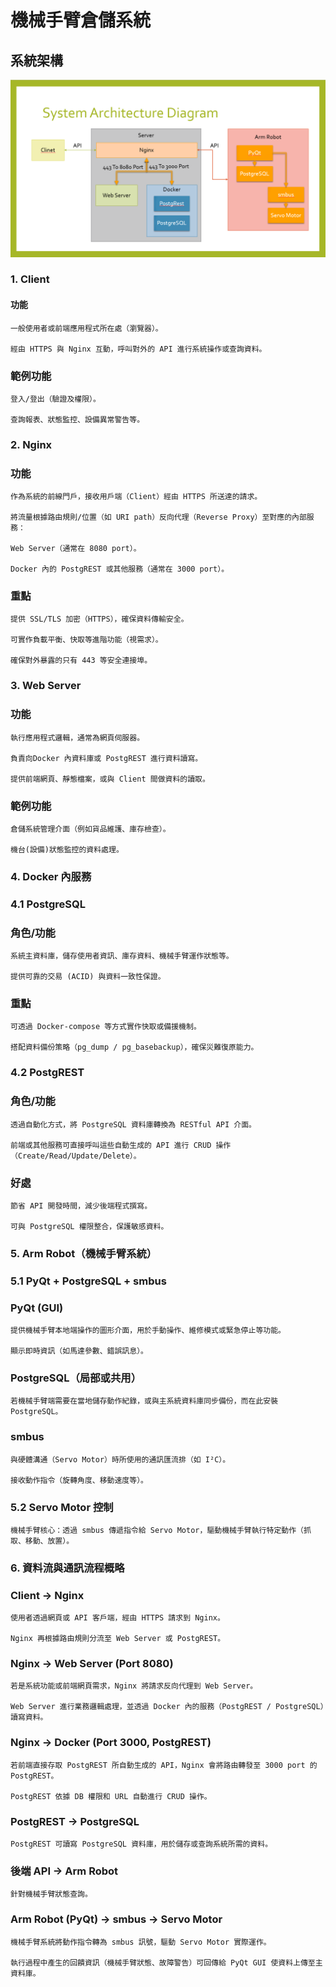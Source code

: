 # 機械手臂倉儲系統

## 系統架構

![系統架構圖](image.png)

### 1. Client

####    功能

    一般使用者或前端應用程式所在處（瀏覽器）。

    經由 HTTPS 與 Nginx 互動，呼叫對外的 API 進行系統操作或查詢資料。

###     範例功能

    登入/登出（驗證及權限）。

    查詢報表、狀態監控、設備異常警告等。

### 2. Nginx

###     功能

    作為系統的前線門戶，接收用戶端（Client）經由 HTTPS 所送達的請求。

    將流量根據路由規則/位置（如 URI path）反向代理（Reverse Proxy）至對應的內部服務：

    Web Server（通常在 8080 port）。

    Docker 內的 PostgREST 或其他服務（通常在 3000 port）。

###     重點

    提供 SSL/TLS 加密（HTTPS），確保資料傳輸安全。

    可實作負載平衡、快取等進階功能（視需求）。

    確保對外暴露的只有 443 等安全連接埠。

### 3. Web Server

###     功能

    執行應用程式邏輯，通常為網頁伺服器。

    負責向Docker 內資料庫或 PostgREST 進行資料讀寫。

    提供前端網頁、靜態檔案，或與 Client 間做資料的讀取。

###     範例功能

    倉儲系統管理介面（例如貨品維護、庫存檢查）。

    機台(設備)狀態監控的資料處理。

### 4. Docker 內服務

### 4.1 PostgreSQL

###     角色/功能

    系統主資料庫，儲存使用者資訊、庫存資料、機械手臂運作狀態等。

    提供可靠的交易 (ACID) 與資料一致性保證。

###     重點

    可透過 Docker-compose 等方式實作快取或備援機制。

    搭配資料備份策略（pg_dump / pg_basebackup），確保災難復原能力。

### 4.2 PostgREST

###     角色/功能

    透過自動化方式，將 PostgreSQL 資料庫轉換為 RESTful API 介面。

    前端或其他服務可直接呼叫這些自動生成的 API 進行 CRUD 操作（Create/Read/Update/Delete）。

###     好處

    節省 API 開發時間，減少後端程式撰寫。

    可與 PostgreSQL 權限整合，保護敏感資料。

### 5. Arm Robot（機械手臂系統）

### 5.1 PyQt + PostgreSQL + smbus

###     PyQt (GUI)

    提供機械手臂本地端操作的圖形介面，用於手動操作、維修模式或緊急停止等功能。

    顯示即時資訊（如馬達參數、錯誤訊息）。

###     PostgreSQL（局部或共用）

    若機械手臂端需要在當地儲存動作紀錄，或與主系統資料庫同步備份，而在此安裝 PostgreSQL。

###     smbus

    與硬體溝通（Servo Motor）時所使用的通訊匯流排（如 I²C）。

    接收動作指令（旋轉角度、移動速度等）。

### 5.2 Servo Motor 控制

    機械手臂核心：透過 smbus 傳遞指令給 Servo Motor，驅動機械手臂執行特定動作（抓取、移動、放置）。

### 6. 資料流與通訊流程概略

###     Client → Nginx

    使用者透過網頁或 API 客戶端，經由 HTTPS 請求到 Nginx。

    Nginx 再根據路由規則分流至 Web Server 或 PostgREST。

###     Nginx → Web Server (Port 8080)

    若是系統功能或前端網頁需求，Nginx 將請求反向代理到 Web Server。

    Web Server 進行業務邏輯處理，並透過 Docker 內的服務（PostgREST / PostgreSQL）讀寫資料。

###     Nginx → Docker (Port 3000, PostgREST)

    若前端直接存取 PostgREST 所自動生成的 API，Nginx 會將路由轉發至 3000 port 的 PostgREST。

    PostgREST 依據 DB 權限和 URL 自動進行 CRUD 操作。

###     PostgREST → PostgreSQL

    PostgREST 可讀寫 PostgreSQL 資料庫，用於儲存或查詢系統所需的資料。

###     後端 API → Arm Robot

    針對機械手臂狀態查詢。

###     Arm Robot (PyQt) → smbus → Servo Motor

    機械手臂系統將動作指令轉為 smbus 訊號，驅動 Servo Motor 實際運作。

    執行過程中產生的回饋資訊（機械手臂狀態、故障警告）可回傳給 PyQt GUI 使資料上傳至主資料庫。